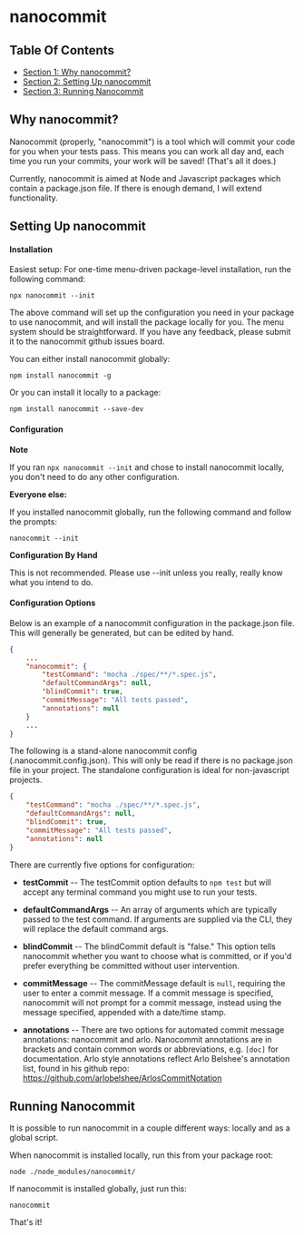 
<!-- GENERATED DOCUMENT! DO NOT EDIT! -->
# nanocommit #


## Table Of Contents ##

- [Section 1: Why nanocommit?](#user-content-why-nanocommit?)
- [Section 2: Setting Up nanocommit](#user-content-setting-up-nanocommit)
- [Section 3: Running Nanocommit](#user-content-running-nanocommit)

## Why nanocommit? ##

Nanocommit (properly, "nanocommit") is a tool which will commit your code for you when your tests pass.  This means you can work all day and, each time you run your commits, your work will be saved! (That's all it does.)

Currently, nanocommit is aimed at Node and Javascript packages which contain a package.json file.  If there is enough demand, I will extend functionality.
    

## Setting Up nanocommit ##


#### Installation ####

Easiest setup: For one-time menu-driven package-level installation, run the following command:

```
npx nanocommit --init
```

The above command will set up the configuration you need in your package to use nanocommit, and will install the package locally for you. The menu system should be straightforward.  If you have any feedback, please submit it to the nanocommit github issues board.


You can either install nanocommit globally:

```
npm install nanocommit -g
```

Or you can install it locally to a package:

```
npm install nanocommit --save-dev
```
    

#### Configuration ####

**Note**

If you ran `npx nanocommit --init` and chose to install nanocommit locally, you don't need to do any other configuration.

**Everyone else:**

If you installed nanocommit globally, run the following command and follow the prompts:

```
nanocommit --init
```

**Configuration By Hand**

This is not recommended. Please use --init unless you really, really know what you intend to do.
    

#### Configuration Options ####

Below is an example of a nanocommit configuration in the package.json file. This will generally be generated, but can be edited by hand.


```json
{
    ...
    "nanocommit": {
        "testCommand": "mocha ./spec/**/*.spec.js",
        "defaultCommandArgs": null,
        "blindCommit": true,
        "commitMessage": "All tests passed",
        "annotations": null
    }
    ...
}
```

The following is a stand-alone nanocommit config (.nanocommit.config.json). This will only be read if there is no package.json file in your project. The standalone configuration is ideal for non-javascript projects.

```json
{
    "testCommand": "mocha ./spec/**/*.spec.js",
    "defaultCommandArgs": null,
    "blindCommit": true,
    "commitMessage": "All tests passed",
    "annotations": null
}
```


There are currently five options for configuration:

- **testCommit** -- The testCommit option defaults to `npm test` but will accept any terminal command you might use to run your tests.

- **defaultCommandArgs** -- An array of arguments which are typically passed to the test command.  If arguments are supplied via the CLI, they will replace the default command args.

- **blindCommit** -- The blindCommit default is "false." This option tells nanocommit whether you want to choose what is committed, or if you'd prefer everything be committed without user intervention.

- **commitMessage** -- The commitMessage default is `null`, requiring the user to enter a commit message. If a commit message is specified, nanocommit will not prompt for a commit message, instead using the message specified, appended with a date/time stamp.

- **annotations** -- There are two options for automated commit message annotations: nanocommit and arlo.  Nanocommit annotations are in brackets and contain common words or abbreviations, e.g. `[doc]` for documentation.  Arlo style annotations reflect Arlo Belshee's annotation list, found in his github repo: https://github.com/arlobelshee/ArlosCommitNotation
    
    

## Running Nanocommit ##

It is possible to run nanocommit in a couple different ways: locally and as a global script.

When nanocommit is installed locally, run this from your package root:

```
node ./node_modules/nanocommit/
```

If nanocommit is installed globally, just run this:

```
nanocommit
```

That's it!
    

<!-- GENERATED DOCUMENT! DO NOT EDIT! -->
    